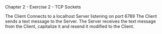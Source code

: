 Chapter 2 - Exercise 2 - TCP Sockets

The Client Connects to a localhost Server listening on port 6789
The Client sends a text message to the Server.
The Server receives the text message from the Client, capitalize it and resend it modified to the Client.
